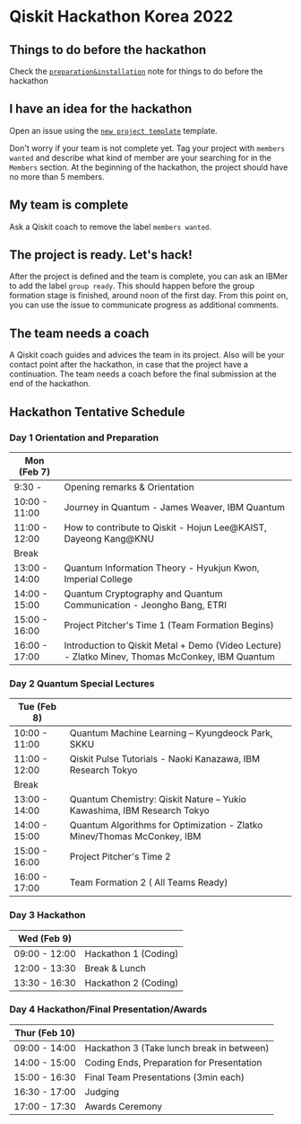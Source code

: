 # Qiskit Hackathon Korea 2022


## Things to do before the hackathon

Check the [`preparation&installation`](preparation%26installation.md) note for things to do before the hackathon

## I have an idea for the hackathon

Open an issue using the [`new project template`](https://github.com/qiskit-community/qiskit-hackathon-korea-21/issues/new?assignees=&labels=members+wanted&template=new-project-template.md&title=Project+name) template.

Don't worry if your team is not complete yet.
Tag your project with `members wanted` and describe what kind of member are your searching for in the `Members` section.
At the beginning of the hackathon, the project should have no more than 5 members.

## My team is complete

Ask a Qiskit coach to remove the label `members wanted`.

## The project is ready. Let's hack!

After the project is defined and the team is complete, you can ask an IBMer to add the label `group ready`. This should happen before the group formation stage is finished, around noon of the first day. From this point on, you can use the issue to communicate progress as additional comments.

## The team needs a coach

A Qiskit coach guides and advices the team in its project.
Also will be your contact point after the hackathon, in case that the project have a continuation.
The team needs a coach before the final submission at the end of the hackathon.


## Hackathon Tentative Schedule
### Day 1 Orientation and Preparation
| Mon (Feb 7) |  |
| -------------- | --------------------------------- |
| 9:30 - | Opening remarks & Orientation|
| 10:00 - 11:00 | Journey in Quantum - James Weaver, IBM Quantum |
| 11:00 - 12:00 | How to contribute to Qiskit - Hojun Lee@KAIST, Dayeong Kang@KNU |
| Break | |
| 13:00 - 14:00 | Quantum Information Theory - Hyukjun Kwon, Imperial College |
| 14:00 - 15:00 | Quantum Cryptography and Quantum Communication - ‪Jeongho Bang, ETRI |
| 15:00 - 16:00 | Project Pitcher's Time 1 (Team Formation Begins)|
| 16:00 - 17:00 | Introduction to Qiskit Metal + Demo (Video Lecture) - Zlatko Minev, Thomas McConkey, IBM Quantum |

### Day 2 Quantum Special Lectures
| Tue (Feb 8) |  |
| -------------- | --------------------------------- |
| 10:00 - 11:00 | Quantum Machine Learning – Kyungdeock Park, SKKU |
| 11:00 - 12:00 | Qiskit Pulse Tutorials -  Naoki Kanazawa, IBM Research Tokyo |
| Break | |
| 13:00 - 14:00 | Quantum Chemistry: Qiskit Nature – Yukio Kawashima, IBM Research Tokyo |
| 14:00 - 15:00 | Quantum Algorithms for Optimization - Zlatko Minev/Thomas McConkey, IBM |
| 15:00 - 16:00 | Project Pitcher's Time 2|
| 16:00 - 17:00 | Team Formation 2 ( All Teams Ready) |

### Day 3 Hackathon
| Wed (Feb 9) |  |
| -------------- | --------------------------------- |
| 09:00 - 12:00 | Hackathon 1 (Coding) |
| 12:00 - 13:30 | Break & Lunch |
| 13:30 - 16:30 | Hackathon 2 (Coding) |

### Day 4 Hackathon/Final Presentation/Awards
| Thur (Feb 10) |  |
| -------------- | --------------------------------- |
| 09:00 - 14:00 | Hackathon 3 (Take lunch break in between) |
| 14:00 - 15:00 | Coding Ends, Preparation for Presentation |
| 15:00 - 16:30 | Final Team Presentations (3min each) |
| 16:30 - 17:00 | Judging |
| 17:00 - 17:30 | Awards Ceremony |
